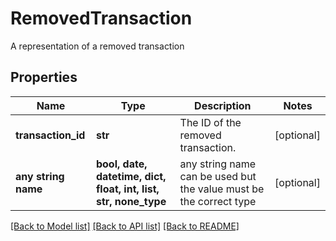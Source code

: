 # RemovedTransaction

A representation of a removed transaction

## Properties
Name | Type | Description | Notes
------------ | ------------- | ------------- | -------------
**transaction_id** | **str** | The ID of the removed transaction. | [optional] 
**any string name** | **bool, date, datetime, dict, float, int, list, str, none_type** | any string name can be used but the value must be the correct type | [optional]

[[Back to Model list]](../README.md#documentation-for-models) [[Back to API list]](../README.md#documentation-for-api-endpoints) [[Back to README]](../README.md)


